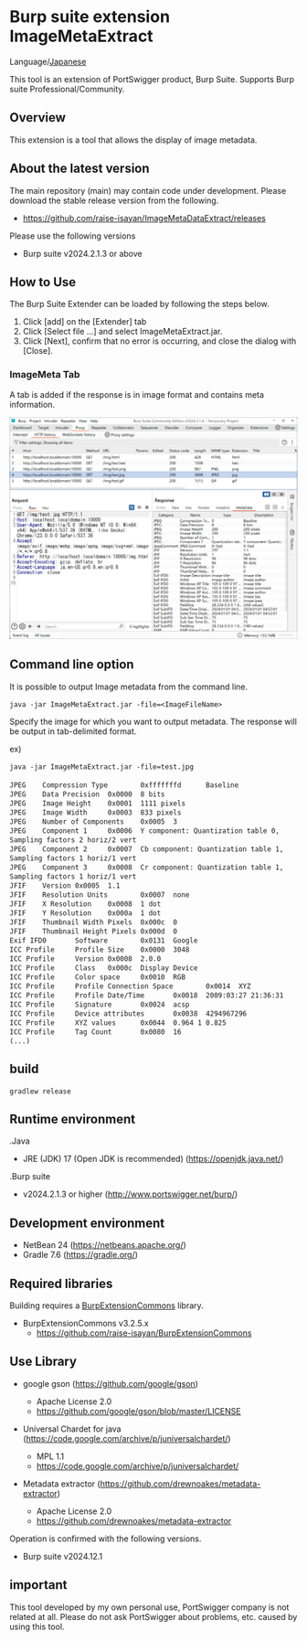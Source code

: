 Burp suite extension ImageMetaExtract
=============

Language/[Japanese](Readme-ja.md)

This tool is an extension of PortSwigger product, Burp Suite.
Supports Burp suite Professional/Community.

## Overview

This extension is a tool that allows the display of image metadata.

## About the latest version

The main repository (main) may contain code under development.
Please download the stable release version from the following.

* https://github.com/raise-isayan/ImageMetaDataExtract/releases

Please use the following versions

* Burp suite v2024.2.1.3 or above

## How to Use

The Burp Suite Extender can be loaded by following the steps below.

1. Click [add] on the [Extender] tab
2. Click [Select file ...] and select ImageMetaExtract.jar.
3. Click [Next], confirm that no error is occurring, and close the dialog with [Close].

### ImageMeta Tab

A tab is added if the response is in image format and contains meta information.

![MetaData Tab](/image/MetaDataTab.png)

## Command line option

 It is possible to output Image metadata from the command line.

```
java -jar ImageMetaExtract.jar -file=<ImageFileName>
```

Specify the image for which you want to output <ImageFileName> metadata.
The response will be output in tab-delimited format.

ex)
```
java -jar ImageMetaExtract.jar -file=test.jpg

JPEG    Compression Type        0xfffffffd      Baseline
JPEG    Data Precision  0x0000  8 bits
JPEG    Image Height    0x0001  1111 pixels
JPEG    Image Width     0x0003  833 pixels
JPEG    Number of Components    0x0005  3
JPEG    Component 1     0x0006  Y component: Quantization table 0, Sampling factors 2 horiz/2 vert
JPEG    Component 2     0x0007  Cb component: Quantization table 1, Sampling factors 1 horiz/1 vert
JPEG    Component 3     0x0008  Cr component: Quantization table 1, Sampling factors 1 horiz/1 vert
JFIF    Version 0x0005  1.1
JFIF    Resolution Units        0x0007  none
JFIF    X Resolution    0x0008  1 dot
JFIF    Y Resolution    0x000a  1 dot
JFIF    Thumbnail Width Pixels  0x000c  0
JFIF    Thumbnail Height Pixels 0x000d  0
Exif IFD0       Software        0x0131  Google
ICC Profile     Profile Size    0x0000  3048
ICC Profile     Version 0x0008  2.0.0
ICC Profile     Class   0x000c  Display Device
ICC Profile     Color space     0x0010  RGB
ICC Profile     Profile Connection Space        0x0014  XYZ
ICC Profile     Profile Date/Time       0x0018  2009:03:27 21:36:31
ICC Profile     Signature       0x0024  acsp
ICC Profile     Device attributes       0x0038  4294967296
ICC Profile     XYZ values      0x0044  0.964 1 0.825
ICC Profile     Tag Count       0x0080  16
(...)
```

## build

```
gradlew release
```

## Runtime environment

.Java
* JRE (JDK) 17 (Open JDK is recommended) (https://openjdk.java.net/)

.Burp suite
* v2024.2.1.3 or higher (http://www.portswigger.net/burp/)

## Development environment
* NetBean 24 (https://netbeans.apache.org/)
* Gradle 7.6 (https://gradle.org/)

## Required libraries
Building requires a [BurpExtensionCommons](https://github.com/raise-isayan/BurpExtensionCommons) library.
* BurpExtensionCommons v3.2.5.x
  * https://github.com/raise-isayan/BurpExtensionCommons

## Use Library

* google gson (https://github.com/google/gson)
  * Apache License 2.0
  * https://github.com/google/gson/blob/master/LICENSE

* Universal Chardet for java (https://code.google.com/archive/p/juniversalchardet/)
  * MPL 1.1
  * https://code.google.com/archive/p/juniversalchardet/

* Metadata extractor (https://github.com/drewnoakes/metadata-extractor)
  * Apache License 2.0
  * https://github.com/drewnoakes/metadata-extractor

Operation is confirmed with the following versions.
* Burp suite v2024.12.1

## important
This tool developed by my own personal use, PortSwigger company is not related at all. Please do not ask PortSwigger about problems, etc. caused by using this tool.
